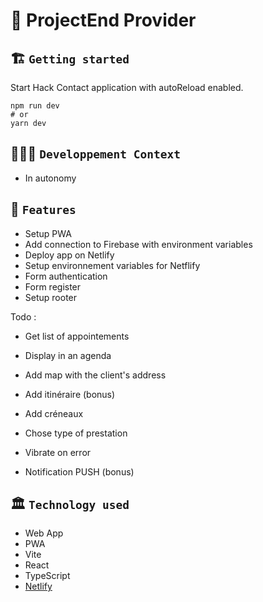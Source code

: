 # 🚀 ProjectEnd Provider

## 🏗️ `Getting started`
Start Hack Contact application with autoReload enabled.
```
npm run dev
# or
yarn dev
```

## 🧑🏽‍💻 `Developpement Context`
- In autonomy

## 🧱 `Features`
- Setup PWA
- Add connection to Firebase with environment variables
- Deploy app on Netlify
- Setup environnement variables for Netflify
- Form authentication
- Form register
- Setup rooter

Todo :
- Get list of appointements
- Display in an agenda


- Add map with the client's address
- Add itinéraire (bonus)
- Add créneaux
- Chose type of prestation
- Vibrate on error
- Notification PUSH (bonus)



## 🏛️ `Technology used`
- Web App
- PWA
- Vite
- React
- TypeScript
- [Netlify](https://webmobile-projectend-provider.netlify.app/)
